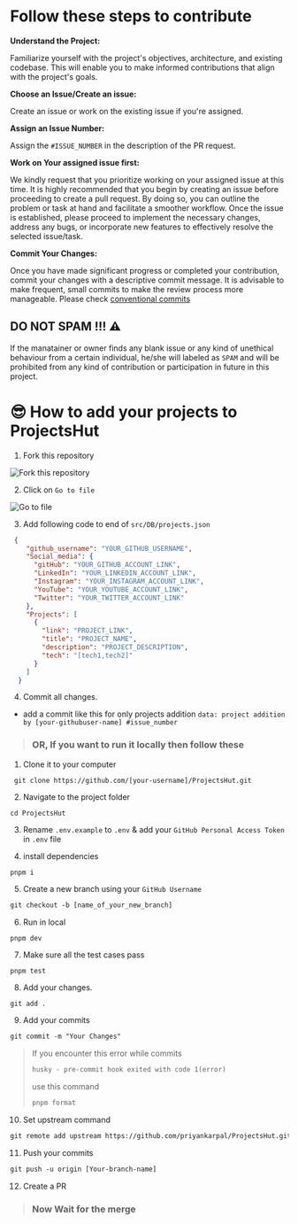 # Follow these steps to contribute

**Understand the Project:**

Familiarize yourself with the project's objectives, architecture, and existing codebase. This will enable you to make informed contributions that align with the project's goals.

**Choose an Issue/Create an issue:**

Create an issue or work on the existing issue if you're assigned.

**Assign an Issue Number:**

Assign the `#ISSUE_NUMBER` in the description of the PR request.

**Work on Your assigned issue first:**

We kindly request that you prioritize working on your assigned issue at this time. It is highly recommended that you begin by creating an issue before proceeding to create a pull request. By doing so, you can outline the problem or task at hand and facilitate a smoother workflow. Once the issue is established, please proceed to implement the necessary changes, address any bugs, or incorporate new features to effectively resolve the selected issue/task.

**Commit Your Changes:**

Once you have made significant progress or completed your contribution, commit your changes with a descriptive commit message. It is advisable to make frequent, small commits to make the review process more manageable. Please check [conventional commits](https://www.conventionalcommits.org/en/v1.0.0/)

## DO NOT SPAM !!! ⚠
If the manatainer or owner finds any blank issue or any kind of unethical behaviour from a certain individual, he/she will labeled as `SPAM` and will be prohibited from any kind of contribution or participation in future in this project. 



# 😎 How to add your projects to ProjectsHut


1. Fork this repository

![ Fork this repository](https://user-images.githubusercontent.com/88102392/226444075-7d7d28b5-8d88-459a-bb82-38a3f64aaf28.png)

2. Click on `Go to file`

![Go to file](https://user-images.githubusercontent.com/88102392/226444608-12a2abb9-436c-4843-8893-49029cb4c033.png)

3. Add following code to end of `src/DB/projects.json`

```json
 {
    "github_username": "YOUR_GITHUB_USERNAME",
    "Social_media": {
      "gitHub": "YOUR_GITHUB_ACCOUNT_LINK",
      "LinkedIn": "YOUR_LINKEDIN_ACCOUNT_LINK",
      "Instagram": "YOUR_INSTAGRAM_ACCOUNT_LINK",
      "YouTube": "YOUR_YOUTUBE_ACCOUNT_LINK",
      "Twitter": "YOUR_TWITTER_ACCOUNT_LINK"
    },
    "Projects": [ 
      {
        "link": "PROJECT_LINK",
        "title": "PROJECT_NAME",
        "description": "PROJECT_DESCRIPTION",
        "tech": "[tech1,tech2]" 
      }     
    ]
  }
```
4. Commit all changes.
 - add a commit like this for only projects addition `data: project addition by [your-githubuser-name] #issue_number`


> ### OR, If you want to run it locally then follow these


1.  Clone it to your computer

```
 git clone https://github.com/[your-username]/ProjectsHut.git
```

2.  Navigate to the project folder

```
cd ProjectsHut
```

3. Rename `.env.example` to `.env` & add your `GitHub Personal Access Token` in `.env` file

4. install dependencies

```
pnpm i
```

5.   Create a new branch using your `GitHub Username`

```diff
git checkout -b [name_of_your_new_branch]
```

6.  Run in local 

```
pnpm dev
```

7. Make sure all the test cases pass

```
pnpm test
```

8. Add your changes.

```diff
git add .
```

9. Add your commits

```diff
git commit -m "Your Changes"
```

> If you encounter this error while commits
>
> ```diff
> husky - pre-commit hook exited with code 1(error)
> ```
>
> use this command
>
> ```diff
> pnpm format
> ```

10. Set upstream command

```diff
git remote add upstream https://github.com/priyankarpal/ProjectsHut.git
```

11. Push your commits

```diff
git push -u origin [Your-branch-name]
```

12. Create a PR

> ### Now Wait for the merge
